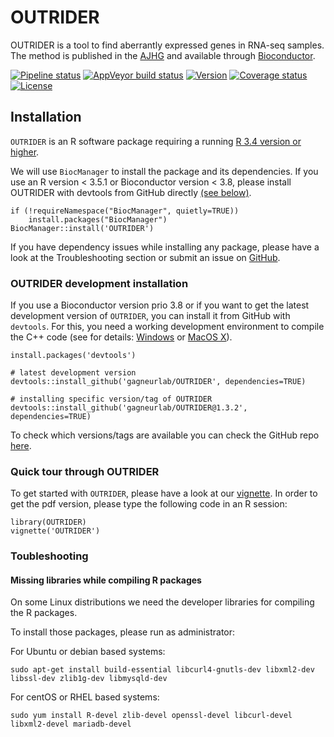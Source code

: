 # OUTRIDER #
OUTRIDER is a tool to find aberrantly expressed genes in RNA-seq samples.
The method is published in the [AJHG](https://doi.org/10.1016/j.ajhg.2018.10.025)
and available through [Bioconductor](http://bioconductor.org/packages/release/bioc/html/OUTRIDER.html).

[![Pipeline status](https://travis-ci.org/gagneurlab/OUTRIDER.svg?branch=RELEASE_3_9)](https://travis-ci.org/gagneurlab/OUTRIDER)
[![AppVeyor build status](https://ci.appveyor.com/api/projects/status/a2f6io5isq0jhobf/branch/RELEASE_3_9?svg=true)](https://ci.appveyor.com/project/c-mertes/outrider/branch/RELEASE_3_9)
[![Version](https://img.shields.io/badge/Version-1.2.3-green.svg)](https://github.com/gagneurlab/OUTRIDER/tree/RELEASE_3_9)
[![Coverage status](https://codecov.io/gh/gagneurlab/OUTRIDER/branch/RELEASE_3_9/graph/badge.svg)](https://codecov.io/github/gagneurlab/OUTRIDER?branch=RELEASE_3_9)
[![License](https://img.shields.io/github/license/mashape/apistatus.svg?maxAge=2592000)](https://github.com/gagneurlab/OUTRIDER/blob/RELEASE_3_9/LICENSE)


## Installation

`OUTRIDER` is an R software package requiring a running [R 3.4 version or higher](https://cran.r-project.org/).

We will use `BiocManager` to install the package and its dependencies. If you
use an R version < 3.5.1 or Bioconductor version < 3.8, please install OUTRIDER
with devtools from GitHub directly [(see below)](#OUTRIDER-development-installation).


```
if (!requireNamespace("BiocManager", quietly=TRUE))
    install.packages("BiocManager")
BiocManager::install('OUTRIDER')
```

If you have dependency issues while installing any package, please have a look
at the Troubleshooting section or submit an issue on [GitHub](https://github.com/gagneurlab/OUTRIDER/issues).

### OUTRIDER development installation

If you use a Bioconductor version prio 3.8 or if you want to get the latest
development version of `OUTRIDER`, you can install it from GitHub with
`devtools`. For this, you need a working development environment to compile the
C++ code (see for details: [Windows](https://cran.r-project.org/bin/windows/Rtools/)
or [MacOS X](https://cran.r-project.org/bin/macosx/tools/)).

```
install.packages('devtools')

# latest development version
devtools::install_github('gagneurlab/OUTRIDER', dependencies=TRUE)

# installing specific version/tag of OUTRIDER
devtools::install_github('gagneurlab/OUTRIDER@1.3.2', dependencies=TRUE)
```

To check which versions/tags are available you can check the GitHub repo
[here](https://github.com/gagneurlab/OUTRIDER/releases).

### Quick tour through OUTRIDER

To get started with `OUTRIDER`, please have a look at our
[vignette](http://bioconductor.org/packages/release/bioc/vignettes/OUTRIDER/inst/doc/OUTRIDER.pdf).
In order to get the pdf version, please type the following code in an R session:

```
library(OUTRIDER)
vignette('OUTRIDER')
```

### Toubleshooting

#### Missing libraries while compiling R packages

On some Linux distributions we need the developer libraries for compiling the R packages.

To install those packages, please run as administrator: 

For Ubuntu or debian based systems:
```
sudo apt-get install build-essential libcurl4-gnutls-dev libxml2-dev libssl-dev zlib1g-dev libmysqld-dev
```

For centOS or RHEL based systems:
```
sudo yum install R-devel zlib-devel openssl-devel libcurl-devel libxml2-devel mariadb-devel
```

